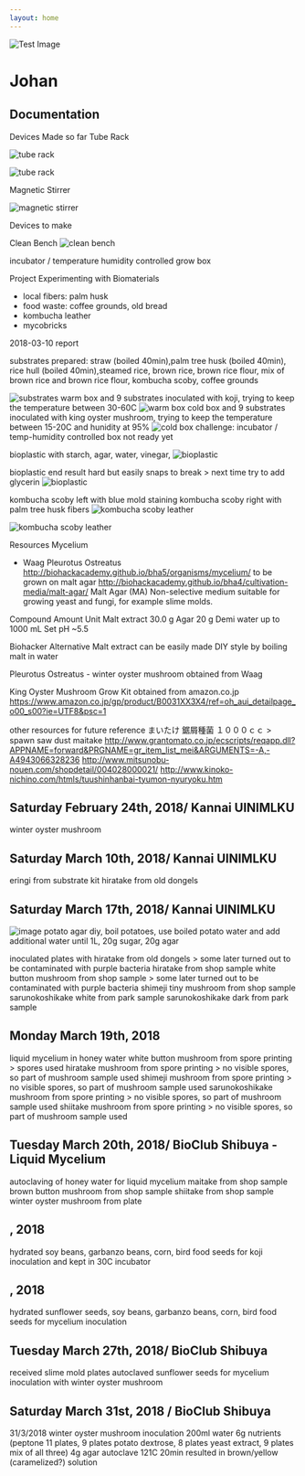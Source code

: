 ```yaml
---
layout: home
---
```



![Test Image](./BHA5.png)

# Johan
## Documentation

Devices Made so far
Tube Rack

![tube rack](./IMG_2734.JPG)

![tube rack](./IMG_2730.JPG)

Magnetic Stirrer

![magnetic stirrer](./IMG_2712.JPG)


Devices to make

Clean Bench
![clean bench](./20180312_CleanBench_v14.png)

incubator / temperature humidity controlled grow box

Project
Experimenting with Biomaterials
- local fibers: palm husk
- food waste: coffee grounds, old bread
- kombucha leather
- mycobricks

2018-03-10 report

substrates prepared:
straw (boiled 40min),palm tree husk (boiled 40min), rice hull (boiled 40min),steamed rice, brown rice, brown rice flour, mix of brown rice and brown rice flour, kombucha scoby, coffee grounds

![substrates](./IMG_2806.JPG)
warm box and 9 substrates inoculated with koji, trying to keep the temperature between 30-60C
![warm box](./IMG_2813.JPG)
cold box and 9 substrates inoculated with king oyster mushroom, trying to keep the temperature between 15-20C and hunidity at 95%
![cold box](./IMG_2817.JPG)
challenge: incubator / temp-humidity controlled box not ready yet

bioplastic with starch, agar, water, vinegar,
![bioplastic](./IMG_2835.JPG)

bioplastic end result hard but easily snaps to break > next time try to add glycerin
![bioplastic](./IMG_2839.JPG)

kombucha scoby left with blue mold staining
kombucha scoby right with palm tree husk fibers
![kombucha scoby leather](./IMG_2780.JPG)

![kombucha scoby leather](./kombuchascobytriptic3b.png)


Resources
Mycelium 
- Waag Pleurotus Ostreatus http://biohackacademy.github.io/bha5/organisms/mycelium/
to be grown on malt agar http://biohackacademy.github.io/bha4/cultivation-media/malt-agar/
Malt Agar (MA)
Non-selective medium suitable for growing yeast and fungi, for example slime molds.

Compound	Amount	Unit
Malt extract	30.0	g
Agar	20	g
Demi water	up to 1000	mL
Set pH ~5.5

Biohacker Alternative
Malt extract can be easily made DIY style by boiling malt in water

Pleurotus Ostreatus - winter oyster mushroom
obtained from Waag

King Oyster Mushroom Grow Kit
obtained from amazon.co.jp
https://www.amazon.co.jp/gp/product/B0031XX3X4/ref=oh_aui_detailpage_o00_s00?ie=UTF8&psc=1

other resources for future reference
まいたけ 鋸屑種菌 １０００ｃｃ > spawn saw dust maitake
http://www.grantomato.co.jp/ecscripts/reqapp.dll?APPNAME=forward&PRGNAME=gr_item_list_mei&ARGUMENTS=-A,-A4943066328236
http://www.mitsunobu-nouen.com/shopdetail/004028000021/
http://www.kinoko-nichino.com/htmls/tuushinhanbai-tyumon-nyuryoku.htm



## Saturday February 24th, 2018/ Kannai UINIMLKU
winter oyster mushroom

## Saturday March 10th, 2018/ Kannai UINIMLKU
eringi from substrate kit
hiratake from old dongels

## Saturday March 17th, 2018/ Kannai UINIMLKU
![image](./IMG_3141.JPG)
potato agar diy, boil potatoes, use boiled potato water and add additional water until 1L, 20g sugar, 20g agar

inoculated plates with 
hiratake from old dongels > some later turned out to be contaminated with purple bacteria
hiratake from shop sample
white button mushroom from shop sample > some later turned out to be contaminated with purple bacteria
shimeji tiny mushroom  from shop sample
sarunokoshikake white  from park sample
sarunokoshikake dark  from park sample

## Monday March 19th, 2018
liquid mycelium in honey water
white button mushroom from spore printing > spores used
hiratake mushroom from spore printing > no visible spores, so part of mushroom sample used
shimeji mushroom from spore printing > no visible spores, so part of mushroom sample used
sarunokoshikake mushroom from spore printing > no visible spores, so part of mushroom sample used
shiitake mushroom from spore printing > no visible spores, so part of mushroom sample used



## Tuesday March 20th, 2018/ BioClub Shibuya - Liquid Mycelium
autoclaving of honey water for liquid mycelium
maitake from shop sample
brown button mushroom from shop sample
shiitake from shop sample
winter oyster mushroom from plate



## , 2018
hydrated soy beans, garbanzo beans, corn, bird food seeds for koji inoculation and kept in 30C incubator

## , 2018
hydrated sunflower seeds, soy beans, garbanzo beans, corn, bird food seeds for mycelium inoculation

## Tuesday March 27th, 2018/ BioClub Shibuya
received slime mold plates
autoclaved sunflower seeds for mycelium inoculation with winter oyster mushroom

## Saturday March 31st, 2018 / BioClub Shibuya
31/3/2018 winter oyster mushroom inoculation
200ml water
6g nutrients (peptone 11 plates, 9 plates potato dextrose, 8 plates yeast extract, 9 plates mix of all three)
4g agar
autoclave 121C 20min resulted in brown/yellow (caramelized?) solution


